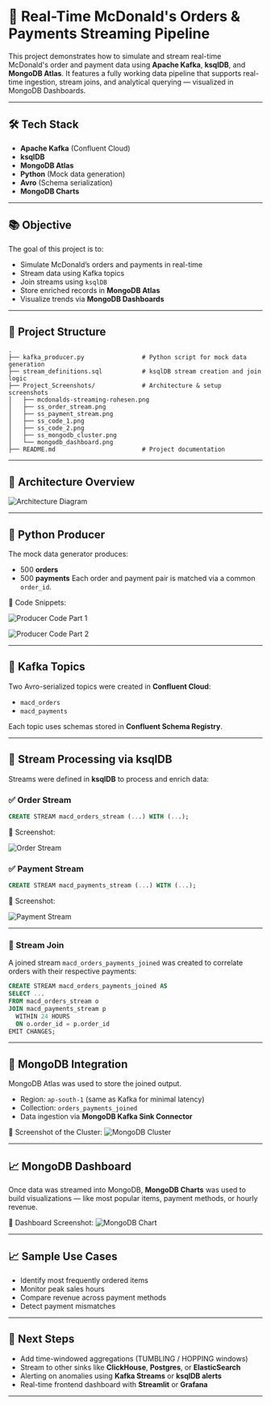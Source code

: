# 🍔 Real-Time McDonald's Orders & Payments Streaming Pipeline

This project demonstrates how to simulate and stream real-time McDonald's order and payment data using **Apache Kafka**, **ksqlDB**, and **MongoDB Atlas**. It features a fully working data pipeline that supports real-time ingestion, stream joins, and analytical querying — visualized in MongoDB Dashboards.

---

## 🛠️ Tech Stack

* **Apache Kafka** (Confluent Cloud)
* **ksqlDB**
* **MongoDB Atlas**
* **Python** (Mock data generation)
* **Avro** (Schema serialization)
* **MongoDB Charts**

---

## 📚 Objective

The goal of this project is to:

* Simulate McDonald’s orders and payments in real-time
* Stream data using Kafka topics
* Join streams using `ksqlDB`
* Store enriched records in **MongoDB Atlas**
* Visualize trends via **MongoDB Dashboards**

---

## 📂 Project Structure

```
.
├── kafka_producer.py                # Python script for mock data generation
├── stream_definitions.sql           # ksqlDB stream creation and join logic
├── Project_Screenshots/             # Architecture & setup screenshots
│   ├── mcdonalds-streaming-rohesen.png
│   ├── ss_order_stream.png
│   ├── ss_payment_stream.png
│   ├── ss_code_1.png
│   ├── ss_code_2.png
│   ├── ss_mongodb_cluster.png
│   └── mongodb_dashboard.png
├── README.md                        # Project documentation
```

---

## 🧱 Architecture Overview

![Architecture Diagram](Project_Screenshots/mcdonalds-streaming-rohesen.jpg)

---

## 🐍 Python Producer

The mock data generator produces:

* 500 **orders**
* 500 **payments**
  Each order and payment pair is matched via a common `order_id`.

📸 Code Snippets:

![Producer Code Part 1](Project_Screenshots/ss%20code%201.png)

![Producer Code Part 2](Project_Screenshots/ss%20code%202.png)

---

## 🔄 Kafka Topics

Two Avro-serialized topics were created in **Confluent Cloud**:

* `macd_orders`
* `macd_payments`

Each topic uses schemas stored in **Confluent Schema Registry**.

---

## 🔁 Stream Processing via ksqlDB

Streams were defined in **ksqlDB** to process and enrich data:

### ✅ Order Stream

```sql
CREATE STREAM macd_orders_stream (...) WITH (...);
```

📸 Screenshot:

![Order Stream](Project_Screenshots/ss%20order%20stream.png)


### ✅ Payment Stream

```sql
CREATE STREAM macd_payments_stream (...) WITH (...);
```

📸 Screenshot:

![Payment Stream](Project_Screenshots/ss%20payment_stream.png)

---

### 🔗 Stream Join

A joined stream `macd_orders_payments_joined` was created to correlate orders with their respective payments:

```sql
CREATE STREAM macd_orders_payments_joined AS
SELECT ...
FROM macd_orders_stream o
JOIN macd_payments_stream p
  WITHIN 24 HOURS
  ON o.order_id = p.order_id
EMIT CHANGES;
```

---

## 🧩 MongoDB Integration

MongoDB Atlas was used to store the joined output.

* Region: `ap-south-1` (same as Kafka for minimal latency)
* Collection: `orders_payments_joined`
* Data ingestion via **MongoDB Kafka Sink Connector**

📸 Screenshot of the Cluster:
![MongoDB Cluster](Project_Screenshots/ss%20mongodb%20cluster.png)



---

## 📈 MongoDB Dashboard

Once data was streamed into MongoDB, **MongoDB Charts** was used to build visualizations — like most popular items, payment methods, or hourly revenue.

📸 Dashboard Screenshot:
![MongoDB Chart](Project_Screenshots/mongodb%20dashboard.png)

---

## 📈 Sample Use Cases

* Identify most frequently ordered items
* Monitor peak sales hours
* Compare revenue across payment methods
* Detect payment mismatches

---

## 🚀 Next Steps

* Add time-windowed aggregations (TUMBLING / HOPPING windows)
* Stream to other sinks like **ClickHouse**, **Postgres**, or **ElasticSearch**
* Alerting on anomalies using **Kafka Streams** or **ksqlDB alerts**
* Real-time frontend dashboard with **Streamlit** or **Grafana**

----
